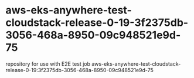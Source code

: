 # aws-eks-anywhere-test-cloudstack-release-0-19-3f2375db-3056-468a-8950-09c948521e9d-75
repository for use with E2E test job aws-eks-anywhere-test-cloudstack-release-0-19:3f2375db-3056-468a-8950-09c948521e9d-75
